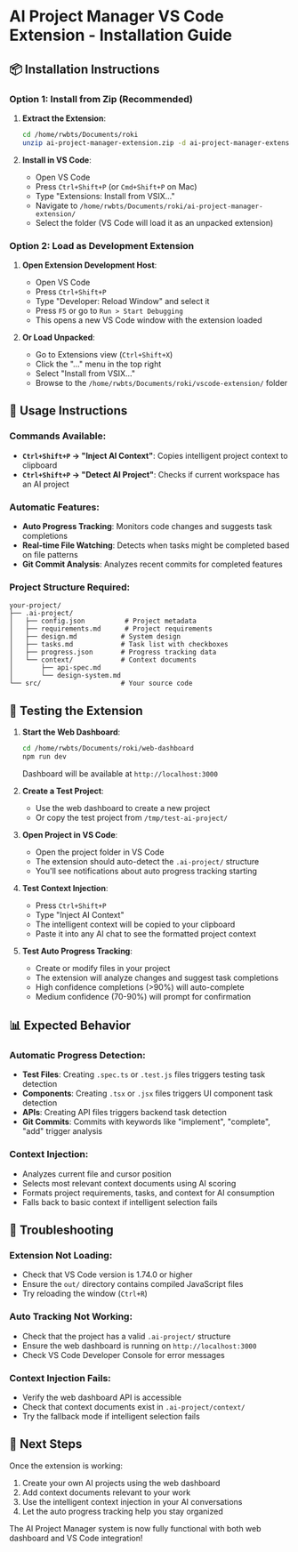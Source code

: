 # AI Project Manager VS Code Extension - Installation Guide

## 📦 Installation Instructions

### Option 1: Install from Zip (Recommended)

1. **Extract the Extension**:
   ```bash
   cd /home/rwbts/Documents/roki
   unzip ai-project-manager-extension.zip -d ai-project-manager-extension
   ```

2. **Install in VS Code**:
   - Open VS Code
   - Press `Ctrl+Shift+P` (or `Cmd+Shift+P` on Mac)
   - Type "Extensions: Install from VSIX..."
   - Navigate to `/home/rwbts/Documents/roki/ai-project-manager-extension/`
   - Select the folder (VS Code will load it as an unpacked extension)

### Option 2: Load as Development Extension

1. **Open Extension Development Host**:
   - Open VS Code
   - Press `Ctrl+Shift+P`
   - Type "Developer: Reload Window" and select it
   - Press `F5` or go to `Run > Start Debugging`
   - This opens a new VS Code window with the extension loaded

2. **Or Load Unpacked**:
   - Go to Extensions view (`Ctrl+Shift+X`)
   - Click the "..." menu in the top right
   - Select "Install from VSIX..."
   - Browse to the `/home/rwbts/Documents/roki/vscode-extension/` folder

## 🚀 Usage Instructions

### Commands Available:
- **`Ctrl+Shift+P` → "Inject AI Context"**: Copies intelligent project context to clipboard
- **`Ctrl+Shift+P` → "Detect AI Project"**: Checks if current workspace has an AI project

### Automatic Features:
- **Auto Progress Tracking**: Monitors code changes and suggests task completions
- **Real-time File Watching**: Detects when tasks might be completed based on file patterns
- **Git Commit Analysis**: Analyzes recent commits for completed features

### Project Structure Required:
```
your-project/
├── .ai-project/
│   ├── config.json          # Project metadata
│   ├── requirements.md      # Project requirements
│   ├── design.md           # System design
│   ├── tasks.md            # Task list with checkboxes
│   ├── progress.json       # Progress tracking data
│   └── context/            # Context documents
│       ├── api-spec.md
│       └── design-system.md
└── src/                    # Your source code
```

## 🔧 Testing the Extension

1. **Start the Web Dashboard**:
   ```bash
   cd /home/rwbts/Documents/roki/web-dashboard
   npm run dev
   ```
   Dashboard will be available at `http://localhost:3000`

2. **Create a Test Project**:
   - Use the web dashboard to create a new project
   - Or copy the test project from `/tmp/test-ai-project/`

3. **Open Project in VS Code**:
   - Open the project folder in VS Code
   - The extension should auto-detect the `.ai-project/` structure
   - You'll see notifications about auto progress tracking starting

4. **Test Context Injection**:
   - Press `Ctrl+Shift+P`
   - Type "Inject AI Context"
   - The intelligent context will be copied to your clipboard
   - Paste it into any AI chat to see the formatted project context

5. **Test Auto Progress Tracking**:
   - Create or modify files in your project
   - The extension will analyze changes and suggest task completions
   - High confidence completions (>90%) will auto-complete
   - Medium confidence (70-90%) will prompt for confirmation

## 📊 Expected Behavior

### Automatic Progress Detection:
- **Test Files**: Creating `.spec.ts` or `.test.js` files triggers testing task detection
- **Components**: Creating `.tsx` or `.jsx` files triggers UI component task detection  
- **APIs**: Creating API files triggers backend task detection
- **Git Commits**: Commits with keywords like "implement", "complete", "add" trigger analysis

### Context Injection:
- Analyzes current file and cursor position
- Selects most relevant context documents using AI scoring
- Formats project requirements, tasks, and context for AI consumption
- Falls back to basic context if intelligent selection fails

## 🐛 Troubleshooting

### Extension Not Loading:
- Check that VS Code version is 1.74.0 or higher
- Ensure the `out/` directory contains compiled JavaScript files
- Try reloading the window (`Ctrl+R`)

### Auto Tracking Not Working:
- Check that the project has a valid `.ai-project/` structure
- Ensure the web dashboard is running on `http://localhost:3000`
- Check VS Code Developer Console for error messages

### Context Injection Fails:
- Verify the web dashboard API is accessible
- Check that context documents exist in `.ai-project/context/`
- Try the fallback mode if intelligent selection fails

## 🎯 Next Steps

Once the extension is working:
1. Create your own AI projects using the web dashboard
2. Add context documents relevant to your work
3. Use the intelligent context injection in your AI conversations
4. Let the auto progress tracking help you stay organized

The AI Project Manager system is now fully functional with both web dashboard and VS Code integration!


